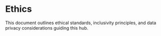 # Ethics

This document outlines ethical standards, inclusivity principles, and data privacy considerations guiding this hub.
